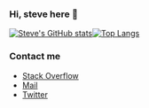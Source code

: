 ### Hi, steve here 👋

[![Steve's GitHub stats](https://github-readme-stats.vercel.app/api?username=stevelauc&count_private=true&show_icons=true&theme=flag-india)](https://github.com/anuraghazra/github-readme-stats)[![Top Langs](https://github-readme-stats.vercel.app/api/top-langs/?username=stevelauc&layout=compact)](https://github.com/anuraghazra/github-readme-stats)

### Contact me
* [Stack Overflow](https://stackoverflow.com/users/14092446/steve-lau)  
* [Mail](stevelauc@outlook.com)  
* [Twitter](https://twitter.com/SteveLauC)
